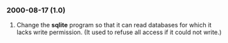 ### 2000\-08\-17 (1\.0\)

1. Change the **sqlite** program so that it can read
 databases for which it lacks write permission. (It used to
 refuse all access if it could not write.)



